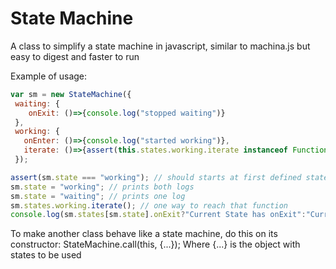 # State Machine

A class to simplify a state machine in javascript, similar to machina.js but easy to digest and faster to run

Example of usage:
```javascript
var sm = new StateMachine({
 waiting: {
    onExit: ()=>{console.log("stopped waiting")}
 },
 working: {
   onEnter: ()=>{console.log("started working")},
   iterate: ()=>{assert(this.states.working.iterate instanceof Function)}
 }); 

assert(sm.state === "working"); // should starts at first defined state
sm.state = "working"; // prints both logs
sm.state = "waiting"; // prints one log
sm.states.working.iterate(); // one way to reach that function
console.log(sm.states[sm.state].onExit?"Current State has onExit":"Current state doesn't have onExit");
```

To make another class behave like a state machine, do this on its constructor:
  StateMachine.call(this, {...});
Where {...} is the object with states to be used